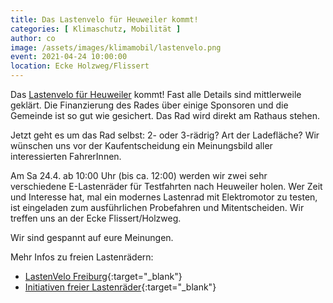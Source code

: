 ```yaml
---
title: Das Lastenvelo für Heuweiler kommt! 
categories: [ Klimaschutz, Mobilität ]
author: co
image: /assets/images/klimamobil/lastenvelo.png
event: 2021-04-24 10:00:00
location: Ecke Holzweg/Flissert
---
```

Das [Lastenvelo für Heuweiler](/lastenvelo) kommt! Fast alle Details sind mittlerweile geklärt. Die Finanzierung des Rades über einige Sponsoren und die Gemeinde ist so gut wie gesichert. Das Rad wird direkt am Rathaus stehen.

Jetzt geht es um das Rad selbst: 2- oder 3-rädrig? Art der Ladefläche? 
Wir wünschen uns vor der Kaufentscheidung ein Meinungsbild aller interessierten FahrerInnen.

Am Sa 24.4. ab 10:00 Uhr (bis ca. 12:00) werden wir zwei sehr verschiedene E-Lastenräder für Testfahrten nach Heuweiler holen. 
Wer Zeit und Interesse hat, mal ein modernes Lastenrad mit Elektromotor zu testen, ist eingeladen zum ausführlichen Probefahren und Mitentscheiden. Wir treffen uns an der Ecke Flissert/Holzweg. 

Wir sind gespannt auf eure Meinungen.

Mehr Infos zu freien Lastenrädern:

* [LastenVelo Freiburg](https://www.lastenvelofreiburg.de){:target="_blank"}
* [Initiativen freier Lastenräder](https://dein-lastenrad.de/wiki/Willkommen_beim_Forum_Freie_Lastenr%C3%A4der){:target="_blank"}
